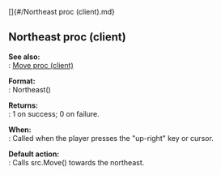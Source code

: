 []{#/Northeast proc (client).md}    
## Northeast proc (client)    
**See also:**    
:   [Move proc (client)](/client/proc/Move)    
<!-- -->    
**Format:**    
:   Northeast()    
<!-- -->    
**Returns:**    
:   1 on success; 0 on failure.    
<!-- -->    
**When:**    
:   Called when the player presses the \"up-right\" key or cursor.    
<!-- -->    
**Default action:**    
:   Calls src.Move() towards the northeast.  
